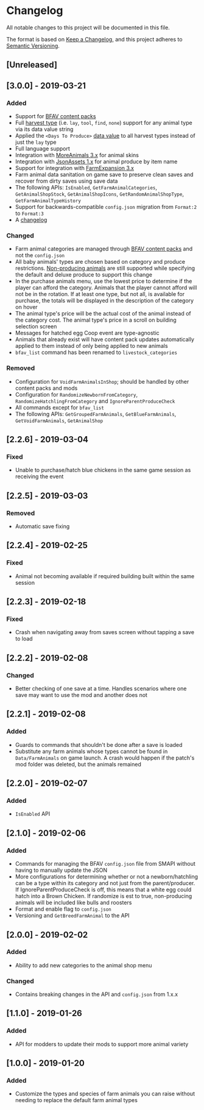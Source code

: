 # Changelog
All notable changes to this project will be documented in this file.

The format is based on [Keep a Changelog](https://keepachangelog.com/en/1.0.0/),
and this project adheres to [Semantic Versioning](https://semver.org/spec/v2.0.0.html).

## [Unreleased]

## [3.0.0] - 2019-03-21
### Added
- Support for [BFAV content packs](https://github.com/paritee/Paritee.StardewValley.Frameworks/tree/bfav-3.0.0/BetterFarmAnimalVariety#content-packs)
- Full [harvest type](https://github.com/paritee/Paritee.StardewValley.FarmAnimals/tree/bfav-3.0.0#harvest-types) (i.e. `lay`, `tool`, `find`, `none`) support for any animal type via its data value string
- Applied the `<Days To Produce>` [data value](https://stardewvalleywiki.com/Modding:Animal_data#Basic_format) to all harvest types instead of just the `lay` type
- Full language support
- Integration with [MoreAnimals 3.x](https://github.com/Entoarox/StardewMods/tree/master/MoreAnimals) for animal skins
- Integration with [JsonAssets 1.x](https://github.com/spacechase0/JsonAssets) for animal produce by item name
- Support for integration with [FarmExpansion 3.x](https://github.com/AdvizeGH/FarmExpansion)
- Farm animal data sanitation on game save to preserve clean saves and recover from dirty saves using save data
- The following APIs: `IsEnabled`, `GetFarmAnimalCategories`, `GetAnimalShopStock`, `GetAnimalShopIcons`, `GetRandomAnimalShopType`, `GetFarmAnimalTypeHistory`
- Support for backwards-compatible `config.json` migration from `Format:2` to  `Format:3`
- A [changelog](https://github.com/paritee/Paritee.StardewValley.Frameworks/tree/bfav-3.0.0/BetterFarmAnimalVariety)

### Changed
- Farm animal categories are managed through [BFAV content packs](https://github.com/paritee/Paritee.StardewValley.Frameworks/tree/bfav-3.0.0/BetterFarmAnimalVariety#content-packs) and not the `config.json`
- All baby animals' types are chosen based on category and produce restrictions. [Non-producing animals](https://github.com/paritee/Paritee.StardewValley.FarmAnimals/tree/bfav-3.0.0#harvest-types) are still supported while specifying the default and deluxe produce to support this change
- In the purchase animals menu, use the lowest price to determine if the player can afford the category. Animals that the player cannot afford will not be in the rotation. If at least one type, but not all, is available for purchase, the totals will be displayed in the description of the category on hover
- The animal type's price will be the actual cost of the animal instead of the category cost. The animal type's price in a scroll on building selection screen
- Messages for hatched egg Coop event are type-agnostic
- Animals that already exist will have content pack updates automatically applied to them instead of only being applied to new animals
- `bfav_list` command has been renamed to `livestock_categories`

### Removed
- Configuration for `VoidFarmAnimalsInShop`; should be handled by other content packs and mods
- Configuration for `RandomizeNewbornFromCategory`, `RandomizeHatchlingFromCategory` and `IgnoreParentProduceCheck`
- All commands except for `bfav_list`
- The following APIs: `GetGroupedFarmAnimals`, `GetBlueFarmAnimals`, `GetVoidFarmAnimals`, `GetAnimalShop`

## [2.2.6] - 2019-03-04
### Fixed
- Unable to purchase/hatch blue chickens in the same game session as receiving the event

## [2.2.5] - 2019-03-03
### Removed
- Automatic save fixing

## [2.2.4] - 2019-02-25
### Fixed
- Animal not becoming available if required building built within the same session

## [2.2.3] - 2019-02-18
### Fixed
- Crash when navigating away from saves screen without tapping a save to load

## [2.2.2] - 2019-02-08
### Changed
- Better checking of one save at a time. Handles scenarios where one save may want to use the mod and another does not

## [2.2.1] - 2019-02-08
### Added
- Guards to commands that shouldn't be done after a save is loaded
- Substitute any farm animals whose types cannot be found in `Data/FarmAnimals` on game launch. A crash would happen if the patch's mod folder was deleted, but the animals remained

## [2.2.0] - 2019-02-07
### Added
- `IsEnabled` API

## [2.1.0] - 2019-02-06
### Added
- Commands for managing the BFAV `config.json` file from SMAPI without having to manually update the JSON
- More configurations for determining whether or not a newborn/hatchling can be a type within its category and not just from the parent/producer. If IgnoreParentProduceCheck is off, this means that a white egg could hatch into a Brown Chicken. If randomize is est to true, non-producing animals will be included like bulls and roosters
- Format and enable flag to `config.json`
- Versioning and `GetBreedFarmAnimal` to the API

## [2.0.0] - 2019-02-02
### Added
- Ability to add new categories to the animal shop menu

### Changed
- Contains breaking changes in the API and `config.json` from 1.x.x

## [1.1.0] - 2019-01-26
### Added
- API for modders to update their mods to support more animal variety

## [1.0.0] - 2019-01-20
### Added
- Customize the types and species of farm animals you can raise without needing to replace the default farm animal types
